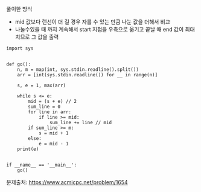 풀이한 방식 
- mid 값보다 랜선이 더 길 경우 자를 수 있는 만큼 나눈 값을 더해서 비교
- 나눌수있을 때 까지 계속해서 start 지점을 우측으로 옮기고 끝날 때 end 값이 최대치므로 그 값을 출력 
```python3
import sys


def go():
    n, m = map(int, sys.stdin.readline().split())
    arr = [int(sys.stdin.readline()) for __ in range(n)]

    s, e = 1, max(arr)

    while s <= e:
        mid = (s + e) // 2
        sum_line = 0
        for line in arr:
            if line >= mid:
                sum_line += line // mid
        if sum_line >= m:
            s = mid + 1
        else:
            e = mid - 1
    print(e)


if __name__ == '__main__':
    go()
```
문제출처: https://www.acmicpc.net/problem/1654
